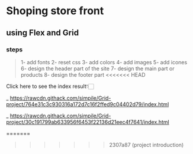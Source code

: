 # Shoping store front

## using Flex and Grid

### steps

>1- add fonts
>2- reset css
>3- add colors
>4- add images
>5- add icones
>6- design the header part of the site
>7- design the main part or products 
>8- design the footer part
<<<<<<< HEAD



Click here to see the index result👇🏻

_  https://rawcdn.githack.com/simpile/Grid-project/764e31c3c930316a172d7c16f2ffed9c04402d79/index.html

_  https://rawcdn.githack.com/simpile/Grid-project/30c191799ab633956f6453f22136d21eec4f7641/index.html


   
=======
>>>>>>> 2307a87 (project introduction)
